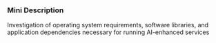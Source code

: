 ### Mini Description

Investigation of operating system requirements, software libraries, and application dependencies necessary for running AI-enhanced services
